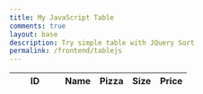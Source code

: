 ```yaml
---
title: My JavaScript Table
comments: true
layout: base
description: Try simple table with JQuery Sort
permalink: /frontend/tablejs
---
```

<head>
    <!-- JQuery -->
    <script type="text/javascript" language="javascript" src="https://code.jquery.com/jquery-3.5.1.js"></script>
    <script type="text/javascript" language="javascript" src="https://cdn.datatables.net/1.13.4/js/jquery.dataTables.min.js"></script>
    <!-- Bootstrap -->
    <script type="text/javascript" language="javascript" src="https://cdn.datatables.net/1.13.4/js/dataTables.bootstrap5.min.js"></script>
    <style>
        #flaskTable th:first-child {
            width: 75px;
        }
        #flaskTable td:not(:first-child) {
          width: 150px;
        }
    </style>

</head>

<table id="flaskTable" class="table table-striped nowrap" style="width:100%">
    <thead id="flaskHead">
        <tr>
            <th>ID</th>
            <th>Name</th>
            <th>Pizza</th>
            <th>Size</th>
            <th>Price</th>
        </tr>
    </thead>
    <tbody id="flaskBody"></tbody>
</table>

<script>
    $
  $(document).ready(function() {
    fetch('https://flask.nighthawkcodingsociety.com/api/menu/', { mode: 'cors' })
    .then(response => {
      if (!response.ok) {
        throw new Error('API response failed');
      }
      return response.json();
    })
    .then(data => {
      for (const row of data) {
        $
        $('#flaskBody').append('<tr><td>' + 
            row.id + '</td><td>' + 
            row.name + '</td><td>' + 
            row.pizza + '</td><td>' + 
            row.size + '</td><td>' + 
            row.price + '</td></tr>');
      }
      $
      $("#flaskTable").DataTable();
    })
    .catch(error => {
      console.error('Error:', error);
    });
  });
</script>


